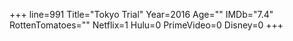 +++
line=991
Title="Tokyo Trial"
Year=2016
Age=""
IMDb="7.4"
RottenTomatoes=""
Netflix=1
Hulu=0
PrimeVideo=0
Disney=0
+++

